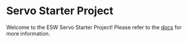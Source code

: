 # Servo Starter Project

Welcome to the ESW Servo Starter Project!
Please refer to the [docs]() for more information.
